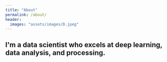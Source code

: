 ```yaml
---
title: "About"
permalink: /about/
header:
  images: "assets/images/D.jpeg"
---
```


## I'm a data scientist who excels at deep learning, data analysis, and processing.
